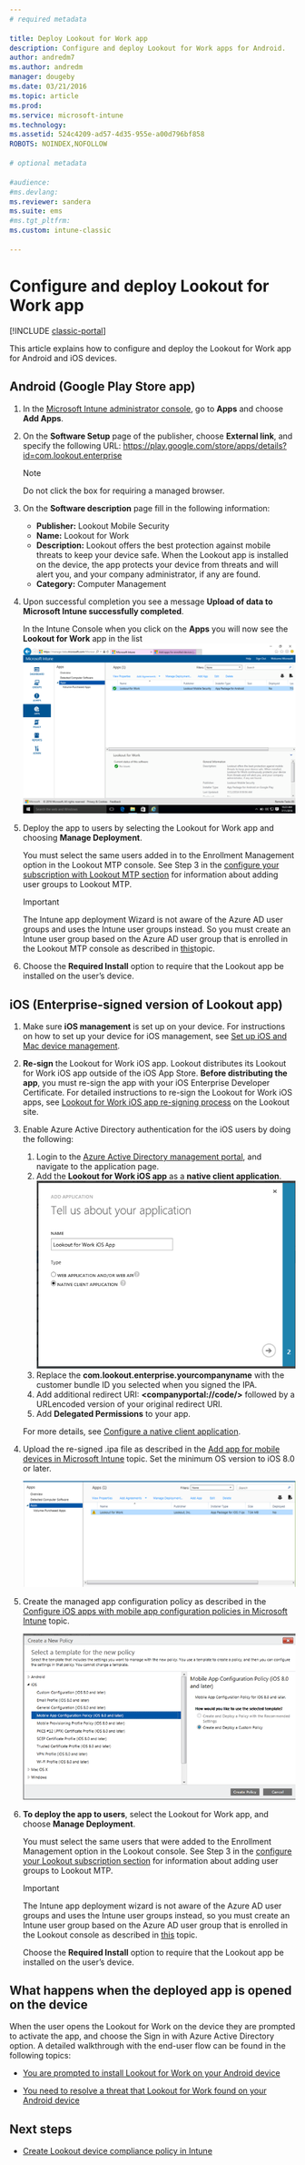 ```yaml
---
# required metadata

title: Deploy Lookout for Work app 
description: Configure and deploy Lookout for Work apps for Android.
author: andredm7
ms.author: andredm
manager: dougeby
ms.date: 03/21/2016
ms.topic: article
ms.prod:
ms.service: microsoft-intune
ms.technology:
ms.assetid: 524c4209-ad57-4d35-955e-a00d796bf858
ROBOTS: NOINDEX,NOFOLLOW

# optional metadata

#audience:
#ms.devlang:
ms.reviewer: sandera
ms.suite: ems
#ms.tgt_pltfrm:
ms.custom: intune-classic

---
```


# Configure and deploy Lookout for Work app

[!INCLUDE [classic-portal](../includes/classic-portal.md)]

This article explains how to configure and deploy the Lookout for Work app for Android and iOS devices.

## Android (Google Play Store app)

1. In the [Microsoft Intune administrator console](https://manage.microsoft.com), go to **Apps** and choose **Add Apps**.
2. On the **Software Setup** page of the publisher, choose **External link**, and specify the following URL:  https://play.google.com/store/apps/details?id=com.lookout.enterprise
   >[!NOTE]
   >Do not click the box for requiring a managed browser.

3. On the **Software description** page fill in the following information:
   * **Publisher:** Lookout Mobile Security
   * **Name:**   Lookout for Work
   * **Description:**  Lookout offers the best protection against mobile threats to keep your device safe. When the Lookout app is installed on the device, the app protects your device from threats and will alert you, and your company administrator, if any are found.
   * **Category:** Computer Management

4. Upon successful completion you see a message **Upload of data to Microsoft Intune successfully completed**.

   In the Intune Console when you click on the **Apps** you will now see the **Lookout for Work** app in the list
   ![screenshot of Intune admin console apps page showing the Lookout for work apps in the list](../media/mtp/lookout-app-listed-intune-console.png)

5. Deploy the app to users by selecting the Lookout for Work app and choosing  **Manage Deployment**.

   You must select the same users added in to the Enrollment Management option in the Lookout MTP console.  See Step 3 in the [configure your subscription with Lookout MTP section](configure-deploy-lookout-for-work-app.md) for information about adding user groups to Lookout MTP.

   >[!IMPORTANT]
   > The Intune app deployment Wizard is not aware of the Azure AD user groups and uses the Intune user groups instead. So you must create an Intune user group based on the Azure AD user group that is enrolled in the Lookout MTP console as described in [this](plan-your-user-and-device-groups.md)topic.

6. Choose the **Required Install** option to require that the Lookout app be installed on the user’s device.

## iOS (Enterprise-signed version of Lookout app)

1. Make sure **iOS management** is set up on your device. For instructions on how to set up your device for iOS management, see [Set up iOS and Mac device management](set-up-ios-and-mac-management-with-microsoft-intune.md).

2. **Re-sign** the Lookout for Work iOS app. Lookout distributes its Lookout for Work iOS app outside of the iOS App Store. **Before distributing the app**, you must re-sign the app with your iOS Enterprise Developer Certificate. For detailed instructions to re-sign the Lookout for Work iOS apps, see [Lookout for Work iOS app re-signing process](https://personal.support.lookout.com/hc/articles/114094038714) on the Lookout site.

3. Enable Azure Active Directory authentication for the iOS users by doing the following:
   1.  Login to the [Azure Active Directory management portal](https://manage.windowsazure.com), and navigate to the application page.
   2.  Add the **Lookout for Work iOS app** as a **native client application**.
   ![screenshot of the add apps dialog showing the native client app option](../media/mtp/aad-add-app.png)
   3. Replace the **com.lookout.enterprise.yourcompanyname** with the customer bundle ID you selected when you signed the IPA.
   4.  Add additional redirect URI: **&lt;companyportal://code/>** followed by a URLencoded version of your original redirect URI.
   5.  Add **Delegated Permissions** to your app.

   For more details, see [Configure a native client application](https://azure.microsoft.com/documentation/articles/app-service-mobile-how-to-configure-active-directory-authentication/#optional-configure-a-native-client-application).

4. Upload the re-signed .ipa file as described in the [Add app for mobile devices in Microsoft Intune](/intune-classic/deploy-use/add-apps-for-mobile-devices-in-microsoft-intune) topic. Set the minimum OS version to iOS 8.0 or later.

   ![screenshot of the apps page in the Intune administrator console with the Lookout for work app displayed in the list of apps](../media/mtp/ios-app-uploaded-intune.png)

5. Create the managed app configuration policy as described in the [Configure iOS apps with mobile app configuration policies in Microsoft Intune](/intune-classic/deploy-use/configure-ios-apps-with-mobile-app-configuration-policies-in-microsoft-intune) topic.

   ![screenshot of hte create a new policy wizard with the iOS 8.0 or later app configuration policy highlighted](../media/mtp/ios-app-config.png)

6. **To deploy the app to users**, select the Lookout for Work app, and choose **Manage Deployment**.

   You must select the same users that were added to the Enrollment Management option in the Lookout  console.  See Step 3 in the [configure your Lookout subscription section](https://docs.microsoft.com/sccm/protect/deploy-use/configure-and-deploy-lookout-for-work-apps) for information about adding user groups to Lookout MTP.

   >[!IMPORTANT]
   > The Intune app deployment wizard is not aware of the Azure AD user groups and uses the Intune user groups instead, so you must create an Intune user group based on the Azure AD user group that is enrolled in the Lookout console as described in [this](plan-your-user-and-device-groups.md) topic.

   Choose the **Required Install** option to require that the Lookout app be installed on the user’s device.

## What happens when the deployed app is opened on the device 
When the user opens the Lookout for Work on the device they are prompted to activate the app, and choose the Sign in with Azure Active Directory option. A detailed walkthrough with the end-user flow can be found in the following topics:

* [You are prompted to install Lookout for Work on your Android device](https://docs.microsoft.com/intune-user-help/you-are-prompted-to-install-lookout-for-work-android)
    
* [You need to resolve a threat that Lookout for Work found on your Android device](https://docs.microsoft.com/intune-user-help/you-need-to-resolve-a-threat-found-by-lookout-for-work-android)

## Next steps
* [Create Lookout device compliance policy in Intune](https://docs.microsoft.com/sccm/protect/deploy-use/enable-device-threat-protection-rule-compliance-policy)
